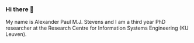 ### Hi there 👋

My name is Alexander Paul M.J. Stevens and I am a third year PhD researcher at the Research Centre for Information Systems Engineering (KU Leuven). 
<!--
**AlexanderPaulStevens/AlexanderPaulStevens** is a ✨ _special_ ✨ repository because its `README.md` (this file) appears on your GitHub profile.

Here are some ideas to get you started:
- 🔭 I’m currently working around the explainability and robustness of predictive models used for outcome prediction of process data

